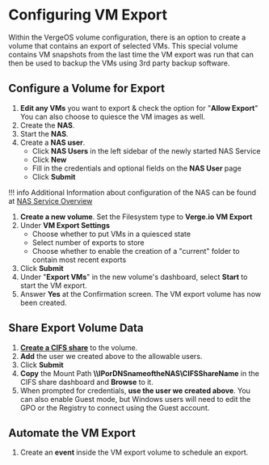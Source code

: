 # Configuring VM Export

Within the VergeOS volume configuration, there is an option to create a volume that contains an export of selected VMs. This special volume contains VM snapshots from the last time the VM export was run that can then be used to backup the VMs using 3rd party backup software.

## Configure a Volume for Export

1. **Edit any VMs** you want to export & check the option for "**Allow Export**" You can also choose to quiesce the VM images as well.
2. Create the **NAS**.
3. Start the **NAS**.
4. Create a **NAS user**.
    - Click **NAS Users** in the left sidebar of the newly started NAS Service
    - Click **New**
    - Fill in the credentials and optional fields on the **NAS User** page
    - Click **Submit**

!!! info
    Additional Information about configuration of the NAS can be found at [NAS Service Overview](/product-guide/nas/nas-service)

1. **Create a new volume**. Set the Filesystem type to **Verge.io VM Export**
2. Under **VM Export Settings**
    - Choose whether to put VMs in a quiesced state
    - Select number of exports to store
    - Choose whether to enable the creation of a "current" folder to contain most recent exports
3. Click **Submit**
4. Under "**Export VMs**" in the new volume's dashboard, select **Start** to start the VM export.
5. Answer **Yes** at the Confirmation screen. The VM export volume has now been created.

## Share Export Volume Data

1. [**Create a CIFS share**](/product-guide/nas/nas-shares#create-a-cifs-share) to the volume.
2. **Add** the user we created above to the allowable users.
3. Click **Submit**
4. **Copy** the Mount Path **\\\IPorDNSnameoftheNAS\CIFSShareName** in the CIFS share dashboard and **Browse** to it.
5. When prompted for credentials, **use the user we created above**. You can also enable Guest mode, but Windows users will need to edit the GPO or the Registry to connect using the Guest account.

## Automate the VM Export

1. Create an **event** inside the VM export volume to schedule an export.
